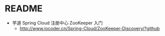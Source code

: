 # README

- 芋道 Spring Cloud 注册中心 ZooKeeper 入门
    - <http://www.iocoder.cn/Spring-Cloud/ZooKeeper-Discovery/?github>
